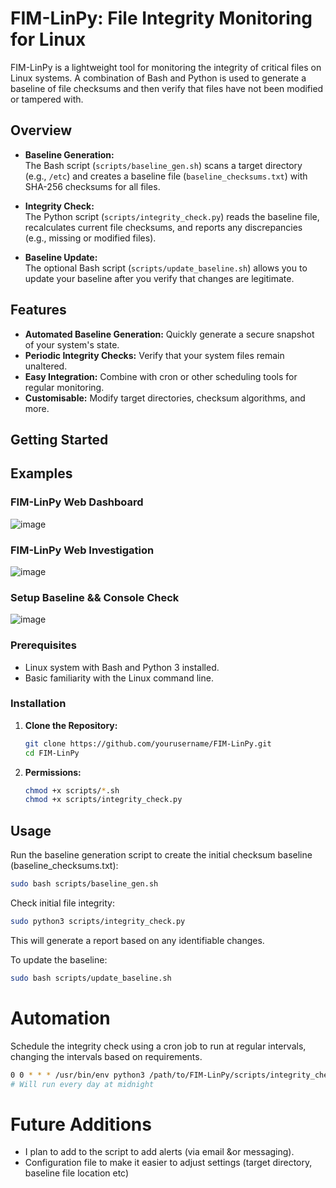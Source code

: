 # FIM-LinPy: File Integrity Monitoring for Linux

FIM-LinPy is a lightweight tool for monitoring the integrity of critical files on Linux systems. A combination of Bash and Python is used to generate a baseline of file checksums and then verify that files have not been modified or tampered with.

## Overview

- **Baseline Generation:**  
  The Bash script (`scripts/baseline_gen.sh`) scans a target directory (e.g., `/etc`) and creates a baseline file (`baseline_checksums.txt`) with SHA-256 checksums for all files.

- **Integrity Check:**  
  The Python script (`scripts/integrity_check.py`) reads the baseline file, recalculates current file checksums, and reports any discrepancies (e.g., missing or modified files).

- **Baseline Update:**  
  The optional Bash script (`scripts/update_baseline.sh`) allows you to update your baseline after you verify that changes are legitimate. 

## Features

- **Automated Baseline Generation:** Quickly generate a secure snapshot of your system's state.
- **Periodic Integrity Checks:** Verify that your system files remain unaltered.
- **Easy Integration:** Combine with cron or other scheduling tools for regular monitoring.
- **Customisable:** Modify target directories, checksum algorithms, and more.

## Getting Started

## Examples
### FIM-LinPy Web Dashboard
![image](https://github.com/user-attachments/assets/9a3de443-0e50-4876-9d82-2b500e79287f)

### FIM-LinPy Web Investigation 
![image](https://github.com/user-attachments/assets/8533308c-5c38-43c1-8303-20a051a45ae3)

### Setup Baseline && Console Check
![image](https://github.com/user-attachments/assets/7684f078-591a-4b15-91a8-3ddc0cd05aea)


### Prerequisites

- Linux system with Bash and Python 3 installed.
- Basic familiarity with the Linux command line.

### Installation

1. **Clone the Repository:**

   ```bash
   git clone https://github.com/yourusername/FIM-LinPy.git
   cd FIM-LinPy
   ```
2. **Permissions:**

   ```bash
   chmod +x scripts/*.sh
   chmod +x scripts/integrity_check.py
   ```
## Usage

Run the baseline generation script to create the initial checksum baseline (baseline_checksums.txt):
  ```bash
  sudo bash scripts/baseline_gen.sh
  ```

Check initial file integrity:
  ```bash
  sudo python3 scripts/integrity_check.py
  ```
This will generate a report based on any identifiable changes.

To update the baseline:
  ```bash
  sudo bash scripts/update_baseline.sh
  ```

# Automation

Schedule the integrity check using a cron job to run at regular intervals, changing the intervals based on requirements.
  ```bash
  0 0 * * * /usr/bin/env python3 /path/to/FIM-LinPy/scripts/integrity_check.py
  # Will run every day at midnight
  ```

# Future Additions
- I plan to add to the script to add alerts (via email &or messaging).
- Configuration file to make it easier to adjust settings (target directory, baseline file location etc)





